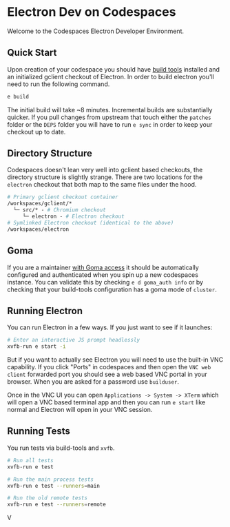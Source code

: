 # Electron Dev on Codespaces

Welcome to the Codespaces Electron Developer Environment.

## Quick Start

Upon creation of your codespace you should have [build tools](https://github.com/electron/build-tools) installed and an initialized gclient checkout of Electron.  In order to build electron you'll need to run the following command.

```bash
e build
```

The initial build will take ~8 minutes.  Incremental builds are substantially quicker.  If you pull changes from upstream that touch either the `patches` folder or the `DEPS` folder you will have to run `e sync` in order to keep your checkout up to date.

## Directory Structure

Codespaces doesn't lean very well into gclient based checkouts, the directory structure is slightly strange.  There are two locations for the `electron` checkout that both map to the same files under the hood.

```graphql
# Primary gclient checkout container
/workspaces/gclient/*
  └─ src/* - # Chromium checkout
     └─ electron - # Electron checkout
# Symlinked Electron checkout (identical to the above)
/workspaces/electron
```

## Goma

If you are a maintainer [with Goma access](../docs/development/goma.md) it should be automatically configured and authenticated when you spin up a new codespaces instance.  You can validate this by checking `e d goma_auth info` or by checking that your build-tools configuration has a goma mode of `cluster`.

## Running Electron

You can run Electron in a few ways.  If you just want to see if it launches:

```bash
# Enter an interactive JS prompt headlessly
xvfb-run e start -i
```

But if you want to actually see Electron you will need to use the built-in VNC capability.  If you click "Ports" in codespaces and then open the `VNC web client` forwarded port you should see a web based VNC portal in your browser.  When you are asked for a password use `builduser`.

Once in the VNC UI you can open `Applications -> System -> XTerm` which will open a VNC based terminal app and then you can run `e start` like normal and Electron will open in your VNC session.

## Running Tests

You run tests via build-tools and `xvfb`.

```bash
# Run all tests
xvfb-run e test

# Run the main process tests
xvfb-run e test --runners=main

# Run the old remote tests
xvfb-run e test --runners=remote
```
V
